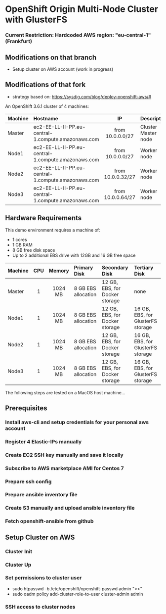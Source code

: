# OpenShift Origin Multi-Node Cluster with GlusterFS 
### Current Restriction: Hardcoded AWS region: "eu-central-1" (Frankfurt)

## Modifications on that branch

- Setup cluster on AWS account (work in progress)

## Modifications of that fork

- strategy based on: https://sysdig.com/blog/deploy-openshift-aws/#

An OpenShift 3.6.1 cluster of 4 machines:

| Machine  | Hostname                                            | IP                 | Description         |
| :------- | :----                                               | :---:              | :----               |
| Master   | ec2-EE-LL-II-PP.eu-central-1.compute.amazonaws.com  | from 10.0.0.0/27   | Cluster Master node |
| Node1    | ec2-EE-LL-II-PP.eu-central-1.compute.amazonaws.com  | from 10.0.0.0/27   | Worker node         |
| Node2    | ec2-EE-LL-II-PP.eu-central-1.compute.amazonaws.com  | from 10.0.0.32/27  | Worker node         |
| Node3    | ec2-EE-LL-II-PP.eu-central-1.compute.amazonaws.com  | from 10.0.0.64/27  | Worker node         |


## Hardware Requirements
This demo environment requires a machine of:
 - 1 cores
 - 1 GB RAM
 - 8 GB free disk space
 - Up to 2 additional EBS drive with 12GB and 16 GB free space
 
| Machine | CPU | Memory  | Primary Disk        | Secondary Disk                 | Tertiary Disk                     |
| :------ | :-: | :-----: | :----               | :----                          | :----                             |
| Master  | 1   | 1024 MB | 8 GB EBS allocation | 12 GB, EBS, for Docker storage | none                              |
| Node1   | 1   | 1024 MB | 8 GB EBS allocation | 12 GB, EBS, for Docker storage | 16 GB, EBS, for GlusterFS storage |
| Node2   | 1   | 1024 MB | 8 GB EBS allocation | 12 GB, EBS, for Docker storage | 16 GB, EBS, for GlusterFS storage |
| Node3   | 1   | 1024 MB | 8 GB EBS allocation | 12 GB, EBS, for Docker storage | 16 GB, EBS, for GlusterFS storage |

The following steps are tested on a MacOS host machine...

## Prerequisites

### Install aws-cli and setup credentials for your personal aws account

### Register 4 Elastic-IPs manually

### Create EC2 SSH key manually and save it locally

### Subscribe to AWS marketplace AMI for Centos 7

### Prepare ssh config

### Prepare ansible inventory file

### Create S3 manually and upload ansible inventory file

### Fetch openshift-ansible from github

## Setup Cluster on AWS

### Cluster Init

### Cluster Up

### Set permissions to cluster user
- sudo htpasswd -b /etc/openshift/openshift-passwd admin "<<your-password>>"
- sudo oadm policy add-cluster-role-to-user cluster-admin admin

### SSH access to cluster nodes
